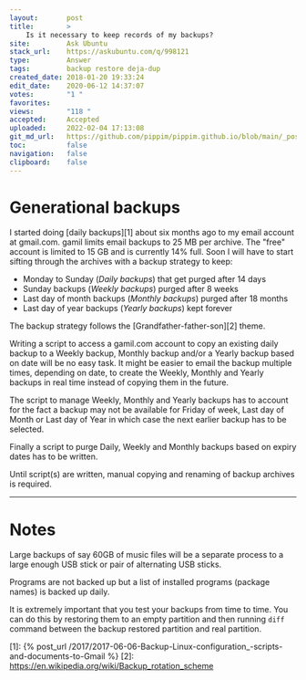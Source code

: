 ```yaml
---
layout:       post
title:        >
    Is it necessary to keep records of my backups?
site:         Ask Ubuntu
stack_url:    https://askubuntu.com/q/998121
type:         Answer
tags:         backup restore deja-dup
created_date: 2018-01-20 19:33:24
edit_date:    2020-06-12 14:37:07
votes:        "1 "
favorites:    
views:        "118 "
accepted:     Accepted
uploaded:     2022-02-04 17:13:08
git_md_url:   https://github.com/pippim/pippim.github.io/blob/main/_posts/2018/2018-01-20-Is-it-necessary-to-keep-records-of-my-backups_.md
toc:          false
navigation:   false
clipboard:    false
---
```


# Generational backups

I started doing [daily backups][1] about six months ago to my email account at gmail.com. gamil limits email backups to 25 MB per archive. The "free" account is limited to 15 GB and is currently 14% full. Soon I will have to start sifting through the archives with a backup strategy to keep:

- Monday to Sunday (*Daily backups*) that get purged after 14 days
- Sunday backups (*Weekly backups*) purged after 8 weeks
- Last day of month backups (*Monthly backups*) purged after 18 months
- Last day of year backups (*Yearly backups*) kept forever

The backup strategy follows the [Grandfather-father-son][2] theme.

Writing a script to access a gamil.com account to copy an existing daily backup to a Weekly backup, Monthly backup and/or a Yearly backup based on date will be no easy task. It might be easier to email the backup multiple times, depending on date, to create the Weekly, Monthly and Yearly backups in real time instead of copying them in the future.

The script to manage Weekly, Monthly and Yearly backups has to account for the fact a backup may not be available for Friday of week, Last day of Month or Last day of Year in which case the next earlier backup has to be selected.

Finally a script to purge Daily, Weekly and Monthly backups based on expiry dates has to be written.

Until script(s) are written, manual copying and renaming of backup archives is required.

----------


# Notes

Large backups of say 60GB of music files will be a separate process to a large enough USB stick or pair of alternating USB sticks.

Programs are not backed up but a list of installed programs (package names) is backed up daily.

It is extremely important that you test your backups from time to time. You can do this by restoring them to an empty partition and then running `diff` command between the backup restored partition and real partition.


  [1]: {% post_url /2017/2017-06-06-Backup-Linux-configuration_-scripts-and-documents-to-Gmail %}
  [2]: https://en.wikipedia.org/wiki/Backup_rotation_scheme
